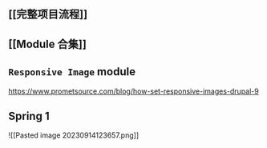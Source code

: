 ## [[完整项目流程]]

## [[Module 合集]]

## `Responsive Image` module

https://www.prometsource.com/blog/how-set-responsive-images-drupal-9

## Spring 1
![[Pasted image 20230914123657.png]]